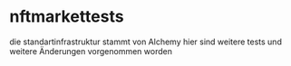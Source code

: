 ﻿# nftmarkettests
 
 die standartinfrastruktur stammt von Alchemy hier sind weitere tests und weitere Änderungen vorgenommen worden

